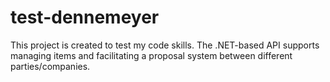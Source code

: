 # test-dennemeyer
This project is created to test my code skills. The .NET-based API supports managing items and facilitating a proposal system between different parties/companies.
